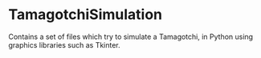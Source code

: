 # TamagotchiSimulation
Contains a set of files which try to simulate a Tamagotchi, in Python using graphics libraries such as Tkinter. 
